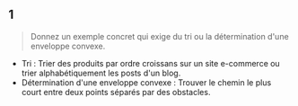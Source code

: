 ## 1
>Donnez un exemple concret qui exige du tri ou la détermination d'une enveloppe convexe.

* Tri : Trier des produits par ordre croissans sur un site e-commerce ou trier alphabétiquement les posts d'un blog.
* Détermination d'une enveloppe convexe : Trouver le chemin le plus court entre deux points séparés par des obstacles.